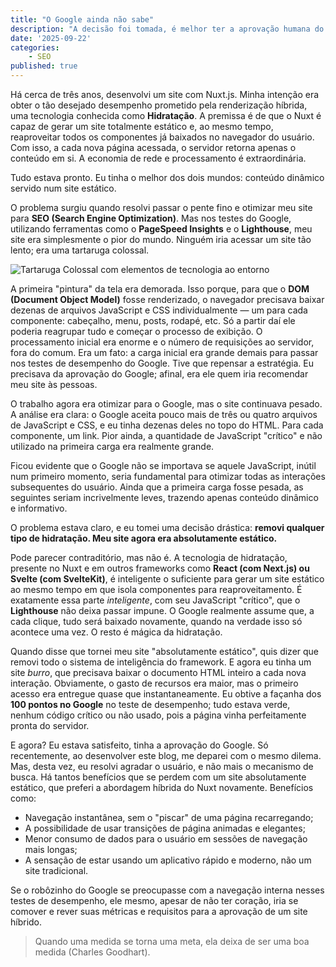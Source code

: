 ```yaml
---
title: "O Google ainda não sabe"
description: "A decisão foi tomada, é melhor ter a aprovação humana do que a aprovação do robôzinho do Google."
date: '2025-09-22'
categories:
    - SEO
published: true
---
```


Há cerca de três anos, desenvolvi um site com Nuxt.js. Minha intenção era obter o tão desejado desempenho prometido pela renderização híbrida, uma tecnologia conhecida como **Hidratação**. A premissa é de que o Nuxt é capaz de gerar um site totalmente estático e, ao mesmo tempo, reaproveitar todos os componentes já baixados no navegador do usuário. Com isso, a cada nova página acessada, o servidor retorna apenas o conteúdo em si. A economia de rede e processamento é extraordinária.

Tudo estava pronto. Eu tinha o melhor dos dois mundos: conteúdo dinâmico servido num site estático.

O problema surgiu quando resolvi passar o pente fino e otimizar meu site para **SEO (Search Engine Optimization)**. Mas nos testes do Google, utilizando ferramentas como o **PageSpeed Insights** e o **Lighthouse**, meu site era simplesmente o pior do mundo. Ninguém iria acessar um site tão lento; era uma tartaruga colossal.

![Tartaruga Colossal com elementos de tecnologia ao entorno](/images/Gemini_Generated_Image_yk4akkyk4akkyk4a.png)

A primeira "pintura" da tela era demorada. Isso porque, para que o **DOM (Document Object Model)** fosse renderizado, o navegador precisava baixar dezenas de arquivos JavaScript e CSS individualmente — um para cada componente: cabeçalho, menu, posts, rodapé, etc. Só a partir daí ele poderia reagrupar tudo e começar o processo de exibição. O processamento inicial era enorme e o número de requisições ao servidor, fora do comum. Era um fato: a carga inicial era grande demais para passar nos testes de desempenho do Google. Tive que repensar a estratégia. Eu precisava da aprovação do Google; afinal, era ele quem iria recomendar meu site às pessoas.

O trabalho agora era otimizar para o Google, mas o site continuava pesado. A análise era clara: o Google aceita pouco mais de três ou quatro arquivos de JavaScript e CSS, e eu tinha dezenas deles no topo do HTML. Para cada componente, um link. Pior ainda, a quantidade de JavaScript "crítico" e não utilizado na primeira carga era realmente grande.

Ficou evidente que o Google não se importava se aquele JavaScript, inútil num primeiro momento, seria fundamental para otimizar todas as interações subsequentes do usuário. Ainda que a primeira carga fosse pesada, as seguintes seriam incrivelmente leves, trazendo apenas conteúdo dinâmico e informativo.

O problema estava claro, e eu tomei uma decisão drástica: **removi qualquer tipo de hidratação. Meu site agora era absolutamente estático.**

Pode parecer contraditório, mas não é. A tecnologia de hidratação, presente no Nuxt e em outros frameworks como **React (com Next.js) ou Svelte (com SvelteKit)**, é inteligente o suficiente para gerar um site estático ao mesmo tempo em que isola componentes para reaproveitamento. É exatamente essa parte *inteligente*, com seu JavaScript "crítico", que o **Lighthouse** não deixa passar impune. O Google realmente assume que, a cada clique, tudo será baixado novamente, quando na verdade isso só acontece uma vez. O resto é mágica da hidratação.

Quando disse que tornei meu site "absolutamente estático", quis dizer que removi todo o sistema de inteligência do framework. E agora eu tinha um site *burro*, que precisava baixar o documento HTML inteiro a cada nova interação. Obviamente, o gasto de recursos era maior, mas o primeiro acesso era entregue quase que instantaneamente. Eu obtive a façanha dos **100 pontos no Google** no teste de desempenho; tudo estava verde, nenhum código crítico ou não usado, pois a página vinha perfeitamente pronta do servidor.

E agora? Eu estava satisfeito, tinha a aprovação do Google. Só recentemente, ao desenvolver este blog, me deparei com o mesmo dilema. Mas, desta vez, eu resolvi agradar o usuário, e não mais o mecanismo de busca. Há tantos benefícios que se perdem com um site absolutamente estático, que preferi a abordagem híbrida do Nuxt novamente. Benefícios como:

- Navegação instantânea, sem o "piscar" de uma página recarregando;
- A possibilidade de usar transições de página animadas e elegantes;
- Menor consumo de dados para o usuário em sessões de navegação mais longas;
- A sensação de estar usando um aplicativo rápido e moderno, não um site tradicional.

Se o robôzinho do Google se preocupasse com a navegação interna nesses testes de desempenho, ele mesmo, apesar de não ter coração, iria se comover e rever suas métricas e requisitos para a aprovação de um site híbrido.

> Quando uma medida se torna uma meta, ela deixa de ser uma boa medida (Charles Goodhart).
